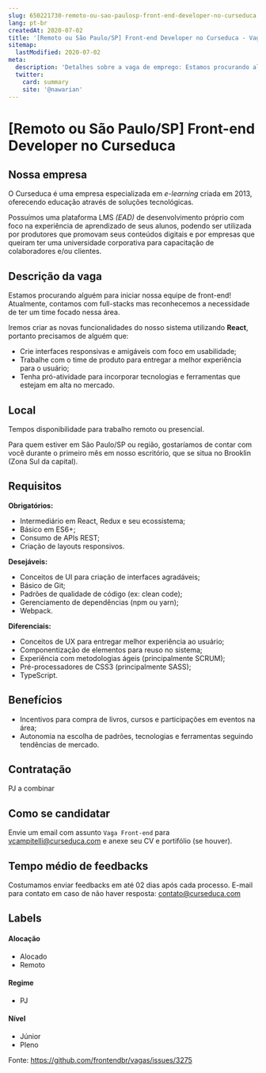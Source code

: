 ```yaml
---
slug: 650221730-remoto-ou-sao-paulosp-front-end-developer-no-curseduca
lang: pt-br
createdAt: 2020-07-02
title: '[Remoto ou São Paulo/SP] Front-end Developer no Curseduca - Vaga de Emprego'
sitemap:
  lastModified: 2020-07-02
meta:
  description: 'Detalhes sobre a vaga de emprego: Estamos procurando alguém para iniciar nossa equipe de front-end! Atualmente, contamos com full-stacks mas reconhecemos a necessidade de ter um time focado nessa área. Iremos criar as novas funcionalidades do nosso sistema utilizando **React**, portanto precisamos de alguém que:  - Crie interfaces responsivas e amigáveis com foco em usabilidade;  - Trabalhe com o time de produto para entregar a melhor experiência para o usuário;  - Tenha pró-atividade para incorporar tecnologias e ferramentas que estejam em alta no mercado.'
  twitter:
    card: summary
    site: '@nawarian'
---
```


# [Remoto ou São Paulo/SP] Front-end Developer no Curseduca

## Nossa empresa

O Curseduca é uma empresa especializada em _e-learning_ criada em 2013, oferecendo educação através de soluções tecnológicas.

Possuímos uma plataforma LMS _(EAD)_ de desenvolvimento próprio com foco na experiência de aprendizado de seus alunos, podendo ser utilizada por produtores que promovam seus conteúdos digitais e por empresas que queiram ter uma universidade corporativa para capacitação de colaboradores e/ou clientes.

## Descrição da vaga

Estamos procurando alguém para iniciar nossa equipe de front-end! Atualmente, contamos com full-stacks mas reconhecemos a necessidade de ter um time focado nessa área.

Iremos criar as novas funcionalidades do nosso sistema utilizando **React**, portanto precisamos de alguém que:

  - Crie interfaces responsivas e amigáveis com foco em usabilidade;
  - Trabalhe com o time de produto para entregar a melhor experiência para o usuário;
  - Tenha pró-atividade para incorporar tecnologias e ferramentas que estejam em alta no mercado.

## Local

Tempos disponibilidade para trabalho remoto ou presencial.

Para quem estiver em São Paulo/SP ou região, gostaríamos de contar com você durante o primeiro mês em nosso escritório, que se situa no Brooklin (Zona Sul da capital).

## Requisitos

**Obrigatórios:**
- Intermediário em React, Redux e seu ecossistema;
- Básico em ES6+;
- Consumo de APIs REST;
- Criação de layouts responsivos.

**Desejáveis:**
- Conceitos de UI para criação de interfaces agradáveis;
- Básico de Git;
- Padrões de qualidade de código (ex: clean code);
- Gerenciamento de dependências (npm ou yarn);
- Webpack.

**Diferenciais:**
- Conceitos de UX para entregar melhor experiência ao usuário;
- Componentização de elementos para reuso no sistema;
- Experiência com metodologias ágeis (principalmente SCRUM);
- Pré-processadores de CSS3 (principalmente SASS);
- TypeScript.

## Benefícios

- Incentivos para compra de livros, cursos e participações em eventos na área;
- Autonomia na escolha de padrões, tecnologias e ferramentas seguindo tendências de mercado.

## Contratação

PJ a combinar

## Como se candidatar

Envie um email com assunto `Vaga Front-end` para vcampitelli@curseduca.com e anexe seu CV e portifólio (se houver).

## Tempo médio de feedbacks

Costumamos enviar feedbacks em até 02 dias após cada processo.
E-mail para contato em caso de não haver resposta: contato@curseduca.com

## Labels

#### Alocação
- Alocado
- Remoto

#### Regime
- PJ

#### Nível
- Júnior
- Pleno

Fonte: https://github.com/frontendbr/vagas/issues/3275